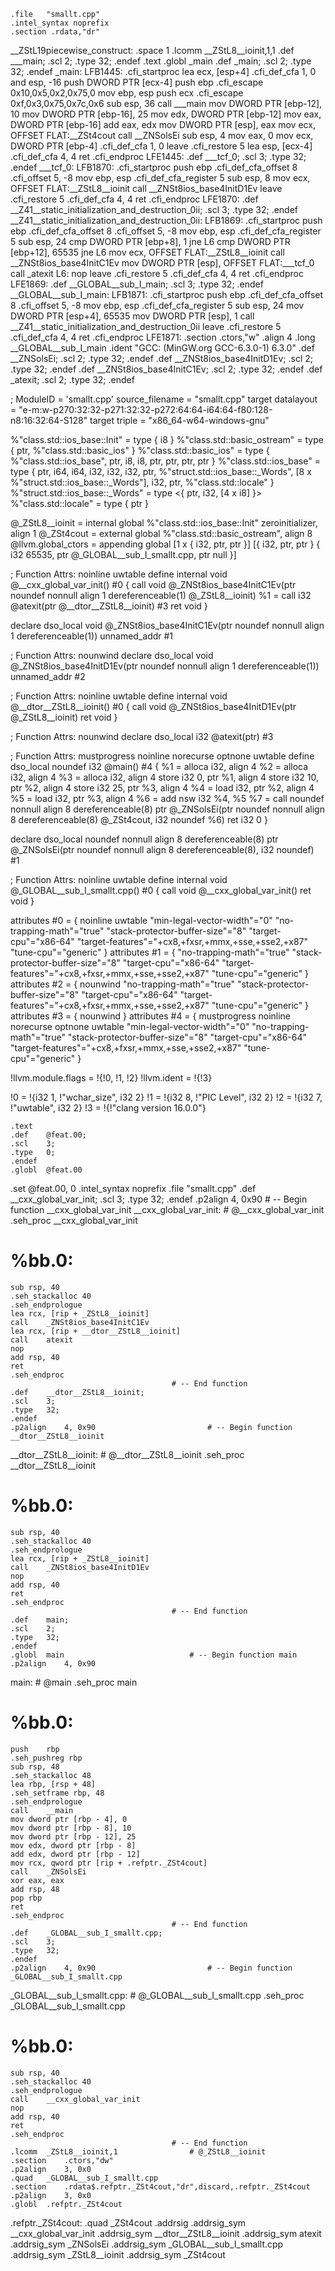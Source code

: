 	.file	"smallt.cpp"
	.intel_syntax noprefix
	.section .rdata,"dr"
__ZStL19piecewise_construct:
	.space 1
.lcomm __ZStL8__ioinit,1,1
	.def	___main;	.scl	2;	.type	32;	.endef
	.text
	.globl	_main
	.def	_main;	.scl	2;	.type	32;	.endef
_main:
LFB1445: 
	.cfi_startproc
	lea	ecx, [esp+4]
	.cfi_def_cfa 1, 0
	and	esp, -16
	push	DWORD PTR [ecx-4]
	push	ebp
	.cfi_escape 0x10,0x5,0x2,0x75,0
	mov	ebp, esp
	push	ecx
	.cfi_escape 0xf,0x3,0x75,0x7c,0x6
	sub	esp, 36
	call	___main
	mov	DWORD PTR [ebp-12], 10
	mov	DWORD PTR [ebp-16], 25
	mov	edx, DWORD PTR [ebp-12]
	mov	eax, DWORD PTR [ebp-16]
	add	eax, edx
	mov	DWORD PTR [esp], eax
	mov	ecx, OFFSET FLAT:__ZSt4cout
	call	__ZNSolsEi
	sub	esp, 4
	mov	eax, 0
	mov	ecx, DWORD PTR [ebp-4]
	.cfi_def_cfa 1, 0
	leave
	.cfi_restore 5
	lea	esp, [ecx-4]
	.cfi_def_cfa 4, 4
	ret
	.cfi_endproc
LFE1445:
	.def	___tcf_0;	.scl	3;	.type	32;	.endef
___tcf_0:
LFB1870:
	.cfi_startproc
	push	ebp
	.cfi_def_cfa_offset 8
	.cfi_offset 5, -8
	mov	ebp, esp
	.cfi_def_cfa_register 5
	sub	esp, 8
	mov	ecx, OFFSET FLAT:__ZStL8__ioinit
	call	__ZNSt8ios_base4InitD1Ev
	leave
	.cfi_restore 5
	.cfi_def_cfa 4, 4
	ret
	.cfi_endproc
LFE1870:
	.def	__Z41__static_initialization_and_destruction_0ii;	.scl	3;	.type	32;	.endef
__Z41__static_initialization_and_destruction_0ii:
LFB1869:
	.cfi_startproc
	push	ebp
	.cfi_def_cfa_offset 8
	.cfi_offset 5, -8
	mov	ebp, esp
	.cfi_def_cfa_register 5
	sub	esp, 24
	cmp	DWORD PTR [ebp+8], 1
	jne	L6
	cmp	DWORD PTR [ebp+12], 65535
	jne	L6
	mov	ecx, OFFSET FLAT:__ZStL8__ioinit
	call	__ZNSt8ios_base4InitC1Ev
	mov	DWORD PTR [esp], OFFSET FLAT:___tcf_0
	call	_atexit
L6:
	nop
	leave
	.cfi_restore 5
	.cfi_def_cfa 4, 4
	ret
	.cfi_endproc
LFE1869:
	.def	__GLOBAL__sub_I_main;	.scl	3;	.type	32;	.endef
__GLOBAL__sub_I_main:
LFB1871:
	.cfi_startproc
	push	ebp
	.cfi_def_cfa_offset 8
	.cfi_offset 5, -8
	mov	ebp, esp
	.cfi_def_cfa_register 5
	sub	esp, 24
	mov	DWORD PTR [esp+4], 65535
	mov	DWORD PTR [esp], 1
	call	__Z41__static_initialization_and_destruction_0ii
	leave
	.cfi_restore 5
	.cfi_def_cfa 4, 4
	ret
	.cfi_endproc
LFE1871:
	.section	.ctors,"w"
	.align 4
	.long	__GLOBAL__sub_I_main
	.ident	"GCC: (MinGW.org GCC-6.3.0-1) 6.3.0"
	.def	__ZNSolsEi;	.scl	2;	.type	32;	.endef
	.def	__ZNSt8ios_base4InitD1Ev;	.scl	2;	.type	32;	.endef
	.def	__ZNSt8ios_base4InitC1Ev;	.scl	2;	.type	32;	.endef
	.def	_atexit;	.scl	2;	.type	32;	.endef















; ModuleID = 'smallt.cpp'
source_filename = "smallt.cpp"
target datalayout = "e-m:w-p270:32:32-p271:32:32-p272:64:64-i64:64-f80:128-n8:16:32:64-S128"
target triple = "x86_64-w64-windows-gnu"

%"class.std::ios_base::Init" = type { i8 }
%"class.std::basic_ostream" = type { ptr, %"class.std::basic_ios" }
%"class.std::basic_ios" = type { %"class.std::ios_base", ptr, i8, i8, ptr, ptr, ptr, ptr }
%"class.std::ios_base" = type { ptr, i64, i64, i32, i32, i32, ptr, %"struct.std::ios_base::_Words", [8 x %"struct.std::ios_base::_Words"], i32, ptr, %"class.std::locale" }
%"struct.std::ios_base::_Words" = type <{ ptr, i32, [4 x i8] }>
%"class.std::locale" = type { ptr }

@_ZStL8__ioinit = internal global %"class.std::ios_base::Init" zeroinitializer, align 1
@_ZSt4cout = external global %"class.std::basic_ostream", align 8
@llvm.global_ctors = appending global [1 x { i32, ptr, ptr }] [{ i32, ptr, ptr } { i32 65535, ptr @_GLOBAL__sub_I_smallt.cpp, ptr null }]

; Function Attrs: noinline uwtable
define internal void @__cxx_global_var_init() #0 {
  call void @_ZNSt8ios_base4InitC1Ev(ptr noundef nonnull align 1 dereferenceable(1) @_ZStL8__ioinit)
  %1 = call i32 @atexit(ptr @__dtor__ZStL8__ioinit) #3
  ret void
}

declare dso_local void @_ZNSt8ios_base4InitC1Ev(ptr noundef nonnull align 1 dereferenceable(1)) unnamed_addr #1

; Function Attrs: nounwind
declare dso_local void @_ZNSt8ios_base4InitD1Ev(ptr noundef nonnull align 1 dereferenceable(1)) unnamed_addr #2

; Function Attrs: noinline uwtable
define internal void @__dtor__ZStL8__ioinit() #0 {
  call void @_ZNSt8ios_base4InitD1Ev(ptr @_ZStL8__ioinit)
  ret void
}

; Function Attrs: nounwind
declare dso_local i32 @atexit(ptr) #3

; Function Attrs: mustprogress noinline norecurse optnone uwtable
define dso_local noundef i32 @main() #4 {
  %1 = alloca i32, align 4
  %2 = alloca i32, align 4
  %3 = alloca i32, align 4
  store i32 0, ptr %1, align 4
  store i32 10, ptr %2, align 4
  store i32 25, ptr %3, align 4
  %4 = load i32, ptr %2, align 4
  %5 = load i32, ptr %3, align 4
  %6 = add nsw i32 %4, %5
  %7 = call noundef nonnull align 8 dereferenceable(8) ptr @_ZNSolsEi(ptr noundef nonnull align 8 dereferenceable(8) @_ZSt4cout, i32 noundef %6)
  ret i32 0
}

declare dso_local noundef nonnull align 8 dereferenceable(8) ptr @_ZNSolsEi(ptr noundef nonnull align 8 dereferenceable(8), i32 noundef) #1

; Function Attrs: noinline uwtable
define internal void @_GLOBAL__sub_I_smallt.cpp() #0 {
  call void @__cxx_global_var_init()
  ret void
}

attributes #0 = { noinline uwtable "min-legal-vector-width"="0" "no-trapping-math"="true" "stack-protector-buffer-size"="8" "target-cpu"="x86-64" "target-features"="+cx8,+fxsr,+mmx,+sse,+sse2,+x87" "tune-cpu"="generic" }
attributes #1 = { "no-trapping-math"="true" "stack-protector-buffer-size"="8" "target-cpu"="x86-64" "target-features"="+cx8,+fxsr,+mmx,+sse,+sse2,+x87" "tune-cpu"="generic" }
attributes #2 = { nounwind "no-trapping-math"="true" "stack-protector-buffer-size"="8" "target-cpu"="x86-64" "target-features"="+cx8,+fxsr,+mmx,+sse,+sse2,+x87" "tune-cpu"="generic" }
attributes #3 = { nounwind }
attributes #4 = { mustprogress noinline norecurse optnone uwtable "min-legal-vector-width"="0" "no-trapping-math"="true" "stack-protector-buffer-size"="8" "target-cpu"="x86-64" "target-features"="+cx8,+fxsr,+mmx,+sse,+sse2,+x87" "tune-cpu"="generic" }

!llvm.module.flags = !{!0, !1, !2}
!llvm.ident = !{!3}

!0 = !{i32 1, !"wchar_size", i32 2}
!1 = !{i32 8, !"PIC Level", i32 2}
!2 = !{i32 7, !"uwtable", i32 2}
!3 = !{!"clang version 16.0.0"}

















	.text
	.def	@feat.00;
	.scl	3;
	.type	0;
	.endef
	.globl	@feat.00
.set @feat.00, 0
	.intel_syntax noprefix
	.file	"smallt.cpp"
	.def	__cxx_global_var_init;
	.scl	3;
	.type	32;
	.endef
	.p2align	4, 0x90                         # -- Begin function __cxx_global_var_init
__cxx_global_var_init:                  # @__cxx_global_var_init
.seh_proc __cxx_global_var_init
# %bb.0:
	sub	rsp, 40
	.seh_stackalloc 40
	.seh_endprologue
	lea	rcx, [rip + _ZStL8__ioinit]
	call	_ZNSt8ios_base4InitC1Ev
	lea	rcx, [rip + __dtor__ZStL8__ioinit]
	call	atexit
	nop
	add	rsp, 40
	ret
	.seh_endproc
                                        # -- End function
	.def	__dtor__ZStL8__ioinit;
	.scl	3;
	.type	32;
	.endef
	.p2align	4, 0x90                         # -- Begin function __dtor__ZStL8__ioinit
__dtor__ZStL8__ioinit:                  # @__dtor__ZStL8__ioinit
.seh_proc __dtor__ZStL8__ioinit
# %bb.0:
	sub	rsp, 40
	.seh_stackalloc 40
	.seh_endprologue
	lea	rcx, [rip + _ZStL8__ioinit]
	call	_ZNSt8ios_base4InitD1Ev
	nop
	add	rsp, 40
	ret
	.seh_endproc
                                        # -- End function
	.def	main;
	.scl	2;
	.type	32;
	.endef
	.globl	main                            # -- Begin function main
	.p2align	4, 0x90
main:                                   # @main
.seh_proc main
# %bb.0:
	push	rbp
	.seh_pushreg rbp
	sub	rsp, 48
	.seh_stackalloc 48
	lea	rbp, [rsp + 48]
	.seh_setframe rbp, 48
	.seh_endprologue
	call	__main
	mov	dword ptr [rbp - 4], 0
	mov	dword ptr [rbp - 8], 10
	mov	dword ptr [rbp - 12], 25
	mov	edx, dword ptr [rbp - 8]
	add	edx, dword ptr [rbp - 12]
	mov	rcx, qword ptr [rip + .refptr._ZSt4cout]
	call	_ZNSolsEi
	xor	eax, eax
	add	rsp, 48
	pop	rbp
	ret
	.seh_endproc
                                        # -- End function
	.def	_GLOBAL__sub_I_smallt.cpp;
	.scl	3;
	.type	32;
	.endef
	.p2align	4, 0x90                         # -- Begin function _GLOBAL__sub_I_smallt.cpp
_GLOBAL__sub_I_smallt.cpp:              # @_GLOBAL__sub_I_smallt.cpp
.seh_proc _GLOBAL__sub_I_smallt.cpp
# %bb.0:
	sub	rsp, 40
	.seh_stackalloc 40
	.seh_endprologue
	call	__cxx_global_var_init
	nop
	add	rsp, 40
	ret
	.seh_endproc
                                        # -- End function
	.lcomm	_ZStL8__ioinit,1                # @_ZStL8__ioinit
	.section	.ctors,"dw"
	.p2align	3, 0x0
	.quad	_GLOBAL__sub_I_smallt.cpp
	.section	.rdata$.refptr._ZSt4cout,"dr",discard,.refptr._ZSt4cout
	.p2align	3, 0x0
	.globl	.refptr._ZSt4cout
.refptr._ZSt4cout:
	.quad	_ZSt4cout
	.addrsig
	.addrsig_sym __cxx_global_var_init
	.addrsig_sym __dtor__ZStL8__ioinit
	.addrsig_sym atexit
	.addrsig_sym _ZNSolsEi
	.addrsig_sym _GLOBAL__sub_I_smallt.cpp
	.addrsig_sym _ZStL8__ioinit
	.addrsig_sym _ZSt4cout


 


